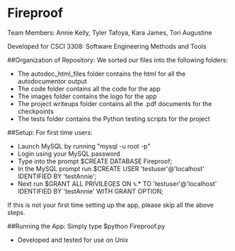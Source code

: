 # Fireproof
Team Members: Annie Kelly, Tyler Tafoya, Kara James, Tori Augustine

Developed for CSCI 3308: Software Engineering Methods and Tools

##Organization of Repository:
We sorted our files into the following folders:
* The autodoc_html_files folder contains the html for all the autodocumentor output
* The code folder contains all the code for the app
* The images folder contains the logo for the app
* The project writeups folder contains all the .pdf documents for the checkpoints
* The tests folder contains the Python testing scripts for the project

##Setup:
For first time users:
* Launch MySQL by running "mysql -u root -p"
* Login using your MySQL password
* Type into the prompt $CREATE DATABASE Fireproof;
* In the MySQL prompt run $CREATE USER 'testuser'@'localhost' IDENTIFIED BY 'testAnnie';
* Next run $GRANT ALL PRIVILEGES ON `%`.* TO 'testuser'@'localhost' IDENTIFIED BY 'testAnnie' WITH GRANT OPTION;

If this is not your first time setting up the app, please skip all the above steps.

##Running the App:
Simply type $python Fireproof.py
* Developed and tested for use on Unix
